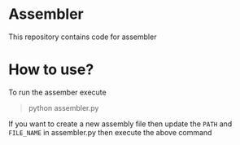 # Assembler

This repository contains code for assembler

# How to use?

To run the assember execute
> python assembler.py

If you want to create a new assembly file then
update the `PATH` and `FILE_NAME` in assembler.py then execute the above command
